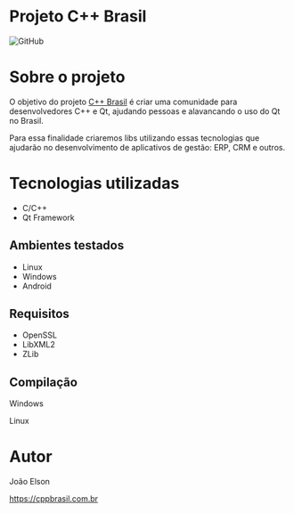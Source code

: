 # Projeto C++ Brasil  
![GitHub](https://img.shields.io/github/license/cppbr/cppbrasil?color=blueviolet)

# Sobre o projeto

O objetivo do projeto [C++ Brasil](https://cppbrasil.com.br) é criar uma comunidade para desenvolvedores C++ e Qt, ajudando pessoas e alavancando o uso do Qt no Brasil.

Para essa finalidade criaremos libs utilizando essas tecnologias que ajudarão no desenvolvimento de aplicativos de gestão: ERP, CRM e outros.



# Tecnologias utilizadas
- C/C++
- Qt Framework
## Ambientes testados
- Linux
- Windows
- Android

## Requisitos
- OpenSSL
- LibXML2
- ZLib

## Compilação
Windows 

Linux


# Autor

João Elson

https://cppbrasil.com.br

